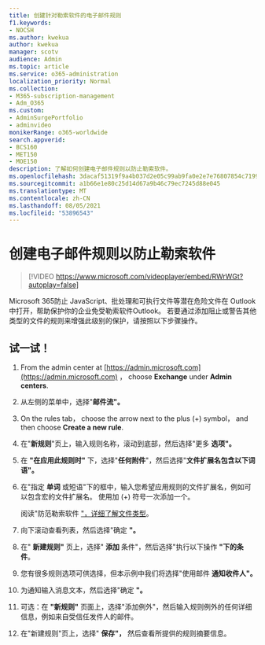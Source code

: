 ```yaml
---
title: 创建针对勒索软件的电子邮件规则
f1.keywords:
- NOCSH
ms.author: kwekua
author: kwekua
manager: scotv
audience: Admin
ms.topic: article
ms.service: o365-administration
localization_priority: Normal
ms.collection:
- M365-subscription-management
- Adm_O365
ms.custom:
- AdminSurgePortfolio
- adminvideo
monikerRange: o365-worldwide
search.appverid:
- BCS160
- MET150
- MOE150
description: 了解如何创建电子邮件规则以防止勒索软件。
ms.openlocfilehash: 3dacaf51319f9a4b037d2e05c99ab9fa0e2e7e76807854c71997930e31193681
ms.sourcegitcommit: a1b66e1e80c25d14d67a9b46c79ec7245d88e045
ms.translationtype: MT
ms.contentlocale: zh-CN
ms.lasthandoff: 08/05/2021
ms.locfileid: "53896543"
---
```

# <a name="create-email-rules-to-prevent-ransomware"></a>创建电子邮件规则以防止勒索软件

> [!VIDEO https://www.microsoft.com/videoplayer/embed/RWrWGt?autoplay=false]

Microsoft 365防止 JavaScript、批处理和可执行文件等潜在危险文件在 Outlook 中打开，帮助保护你的企业免受勒索软件Outlook。 若要通过添加阻止或警告其他类型的文件的规则来增强此级别的保护，请按照以下步骤操作。

## <a name="try-it"></a>试一试！

1. From the admin center at [https://admin.microsoft.com](https://admin.microsoft.com) ， choose **Exchange** under **Admin centers**.
1. 从左侧的菜单中，选择"**邮件流"。**
1. On the rules tab， choose the arrow next to the plus (+) symbol， and then choose **Create a new rule**.
1. 在"**新规则**"页上，输入规则名称，滚动到底部，然后选择"更多 **选项"。**
1. 在 **"在应用此规则时"** 下，选择"**任何附件**"，然后选择"**文件扩展名包含以下词语"。**
1. 在"指定 **单词** 或短语"下的框中，输入您希望应用规则的文件扩展名，例如可以包含宏的文件扩展名。 使用加 (+) 符号一次添加一个。

    阅读"防范勒索软件 ["，详细了解文件类型](../admin/security-and-compliance/secure-your-business-data.md#ransomware)。

1. 向下滚动查看列表，然后选择"确定 **"。**
1. 在" **新建规则"** 页上，选择" **添加** 条件"，然后选择"执行以下操作 **"下的条件**。
1. 您有很多规则选项可供选择，但本示例中我们将选择"使用邮件 **通知收件人"。**
1. 为通知输入消息文本，然后选择"确定 **"。**
1. 可选：在 **"新规则"** 页面上，选择"添加例外"，然后输入规则例外的任何详细信息，例如来自受信任发件人的邮件。
1. 在"新建规则"页上，选择" **保存"，** 然后查看所提供的规则摘要信息。